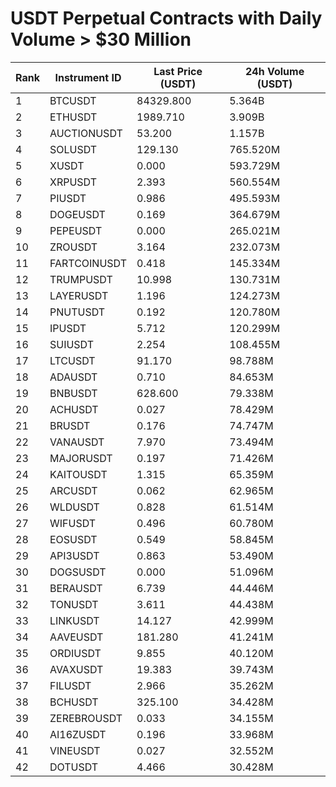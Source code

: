 # USDT Perpetual Contracts with Daily Volume > $30 Million

| Rank | Instrument ID | Last Price (USDT) | 24h Volume (USDT) |
|------|---------------|-------------------|-------------------|
| 1 | BTCUSDT | 84329.800 | 5.364B |
| 2 | ETHUSDT | 1989.710 | 3.909B |
| 3 | AUCTIONUSDT | 53.200 | 1.157B |
| 4 | SOLUSDT | 129.130 | 765.520M |
| 5 | XUSDT | 0.000 | 593.729M |
| 6 | XRPUSDT | 2.393 | 560.554M |
| 7 | PIUSDT | 0.986 | 495.593M |
| 8 | DOGEUSDT | 0.169 | 364.679M |
| 9 | PEPEUSDT | 0.000 | 265.021M |
| 10 | ZROUSDT | 3.164 | 232.073M |
| 11 | FARTCOINUSDT | 0.418 | 145.334M |
| 12 | TRUMPUSDT | 10.998 | 130.731M |
| 13 | LAYERUSDT | 1.196 | 124.273M |
| 14 | PNUTUSDT | 0.192 | 120.780M |
| 15 | IPUSDT | 5.712 | 120.299M |
| 16 | SUIUSDT | 2.254 | 108.455M |
| 17 | LTCUSDT | 91.170 | 98.788M |
| 18 | ADAUSDT | 0.710 | 84.653M |
| 19 | BNBUSDT | 628.600 | 79.338M |
| 20 | ACHUSDT | 0.027 | 78.429M |
| 21 | BRUSDT | 0.176 | 74.747M |
| 22 | VANAUSDT | 7.970 | 73.494M |
| 23 | MAJORUSDT | 0.197 | 71.426M |
| 24 | KAITOUSDT | 1.315 | 65.359M |
| 25 | ARCUSDT | 0.062 | 62.965M |
| 26 | WLDUSDT | 0.828 | 61.514M |
| 27 | WIFUSDT | 0.496 | 60.780M |
| 28 | EOSUSDT | 0.549 | 58.845M |
| 29 | API3USDT | 0.863 | 53.490M |
| 30 | DOGSUSDT | 0.000 | 51.096M |
| 31 | BERAUSDT | 6.739 | 44.446M |
| 32 | TONUSDT | 3.611 | 44.438M |
| 33 | LINKUSDT | 14.127 | 42.999M |
| 34 | AAVEUSDT | 181.280 | 41.241M |
| 35 | ORDIUSDT | 9.855 | 40.120M |
| 36 | AVAXUSDT | 19.383 | 39.743M |
| 37 | FILUSDT | 2.966 | 35.262M |
| 38 | BCHUSDT | 325.100 | 34.428M |
| 39 | ZEREBROUSDT | 0.033 | 34.155M |
| 40 | AI16ZUSDT | 0.196 | 33.968M |
| 41 | VINEUSDT | 0.027 | 32.552M |
| 42 | DOTUSDT | 4.466 | 30.428M |
